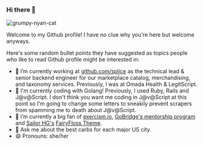 ### Hi there 👋

![grumpy-nyan-cat](https://media1.tenor.com/images/f16763a742bde15dd9e64b84d37ea893/tenor.gif?itemid=4548280)

Welcome to my Github profile!  I have no clue why you're here but welcome anyways.

Here's some random bullet points they have suggested as topics people who like to read Github profile might be interested in:

- 🔭 I’m currently working at [github.com/splice](Splice) as the technical lead & senior backend engineer for our marketplace catalog, merchandising, and taxonomy services.  Previously, I was at Omada Health & LegitScript.
- 💩 I'm currently coding with Golang!  Previously, I used Ruby, Rails and J@v@Script.  I don't think you want me coding in J@v@Script at this point so I'm going to change some letters to sneakily prevent scrapers from spamming me to death about J@v@Script.
- 🌱 I’m currently a big fan of [exercism.io](https://exercism.io/), [GoBridge's mentorship program](https://promo.qooper.io/organizations/MjE1) and [Sailor HG's](https://shop.bubblesort.io/) [FairyFloss Theme](http://sailorhg.github.io/fairyfloss/).
- 💬 Ask me about the best carbs for each major US city.
- 😄 Pronouns: she/her
